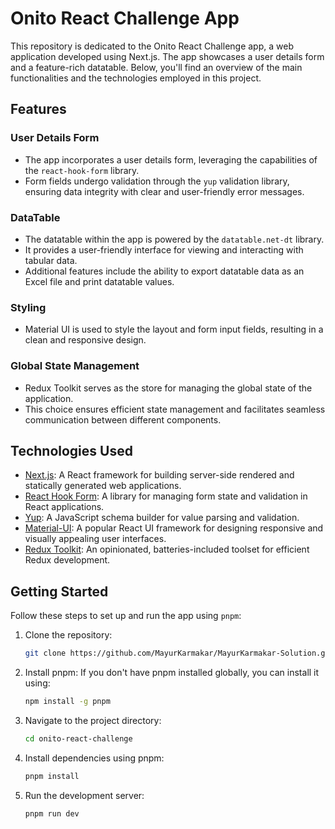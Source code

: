 # Onito React Challenge App

This repository is dedicated to the Onito React Challenge app, a web application developed using Next.js. The app showcases a user details form and a feature-rich datatable. Below, you'll find an overview of the main functionalities and the technologies employed in this project.

## Features

### User Details Form

- The app incorporates a user details form, leveraging the capabilities of the `react-hook-form` library.
- Form fields undergo validation through the `yup` validation library, ensuring data integrity with clear and user-friendly error messages.

### DataTable

- The datatable within the app is powered by the `datatable.net-dt` library.
- It provides a user-friendly interface for viewing and interacting with tabular data.
- Additional features include the ability to export datatable data as an Excel file and print datatable values.

### Styling

- Material UI is used to style the layout and form input fields, resulting in a clean and responsive design.

### Global State Management

- Redux Toolkit serves as the store for managing the global state of the application.
- This choice ensures efficient state management and facilitates seamless communication between different components.

## Technologies Used

- [Next.js](https://nextjs.org/): A React framework for building server-side rendered and statically generated web applications.
- [React Hook Form](https://react-hook-form.com/): A library for managing form state and validation in React applications.
- [Yup](https://github.com/jquense/yup): A JavaScript schema builder for value parsing and validation.
- [Material-UI](https://material-ui.com/): A popular React UI framework for designing responsive and visually appealing user interfaces.
- [Redux Toolkit](https://redux-toolkit.js.org/): An opinionated, batteries-included toolset for efficient Redux development.

## Getting Started

Follow these steps to set up and run the app using `pnpm`:

1. Clone the repository:

   ```bash
   git clone https://github.com/MayurKarmakar/MayurKarmakar-Solution.git

2. Install pnpm:
    If you don't have pnpm installed globally, you can install it using:
    ```bash
    npm install -g pnpm

2. Navigate to the project directory:
    ```bash
    cd onito-react-challenge

3. Install dependencies using pnpm:
    ```bash
    pnpm install

4. Run the development server:
    ```bash
    pnpm run dev